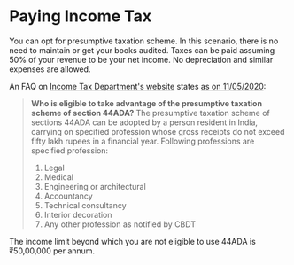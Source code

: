 # Paying Income Tax

You can opt for presumptive taxation scheme. In this scenario, there is no need to maintain or get your books audited. Taxes can be paid assuming 50% of your revenue to be your net income. No depreciation and similar expenses are allowed.

An FAQ on [Income Tax Department's website](https://www.incometaxindia.gov.in/_layouts/15/dit/mobile/faqs/faq-questions.aspx?key=FAQs+on+Tax+on+Presumptive+Taxation+Scheme&k=44ADA) states [as on 11/05/2020](https://web.archive.org/web/20200511085618/https://www.incometaxindia.gov.in/_layouts/15/dit/mobile/faqs/faq-questions.aspx?key=FAQs+on+Tax+on+Presumptive+Taxation+Scheme&k=44ADA):

> __Who is eligible to take advantage of the presumptive taxation scheme of section 44ADA?__
> ​​​​​​​​The presumptive taxation scheme of sections 44ADA​ can be adopted by a person resident in India, carrying on specified profession whose gross receipts do not exceed fifty lakh rupees in a financial year. Following professions are specified profession:
> 1. Legal​ 
> 2. Medical
> 3. Engineering or architectural
> 4. Accountancy
> 5. Technical consultancy
> 6. Interior decoration
> 7. Any other profession as notified by CBDT

The income limit beyond which you are not eligible to use 44ADA is ₹50,00,000 per annum.
